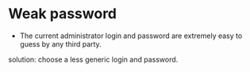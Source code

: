 # Weak password

- The current administrator login and password are extremely easy to guess by any third party.

solution: choose a less generic login and password.